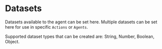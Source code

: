 # Datasets

Datasets available to the agent can be set here. Multiple datasets can be set here for use in specific `Actions` or `Agents`. 

Supported dataset types that can be created are: String, Number, Boolean, Object.